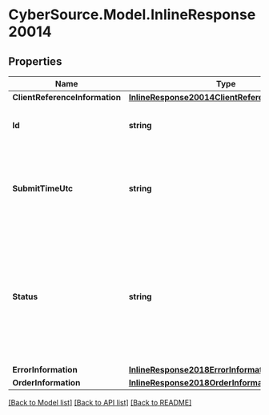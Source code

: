 # CyberSource.Model.InlineResponse20014
## Properties

Name | Type | Description | Notes
------------ | ------------- | ------------- | -------------
**ClientReferenceInformation** | [**InlineResponse20014ClientReferenceInformation**](InlineResponse20014ClientReferenceInformation.md) |  | [optional] 
**Id** | **string** | Request ID generated by Cybersource. This was sent in the header on the request. Echo value from x-requestid  | 
**SubmitTimeUtc** | **string** | Time of request in UTC. Format: &#x60;YYYY-MM-DDThh:mm:ssZ&#x60;  **Example** &#x60;2023-05-17T22:47:57Z&#x60; equals May 17, 2023, at 22:47:57 (10:47:57 PM). The &#x60;T&#x60; separates the date and the time. The &#x60;Z&#x60; indicates UTC.  | 
**Status** | **string** | Message describing the status of the currency conversion request.  Values: - &#x60;PENDING&#x60; - &#x60;DECLINED&#x60; - &#x60;INVALID_REQUEST&#x60; - &#x60;SERVER_ERROR&#x60; - &#x60;OFFER_DECLINED&#x60; - &#x60;AUTHORIZED&#x60; - &#x60;AUTHORIZATION_DECLINED&#x60; - &#x60;AUTHORIZATION_FAILURE&#x60; - &#x60;REVERSED&#x60; - &#x60;CAPTURED&#x60; - &#x60;REFUNDED&#x60; - &#x60;CANCELLED&#x60;  | 
**ErrorInformation** | [**InlineResponse2018ErrorInformation**](InlineResponse2018ErrorInformation.md) |  | [optional] 
**OrderInformation** | [**InlineResponse2018OrderInformation**](InlineResponse2018OrderInformation.md) |  | [optional] 

[[Back to Model list]](../README.md#documentation-for-models) [[Back to API list]](../README.md#documentation-for-api-endpoints) [[Back to README]](../README.md)

